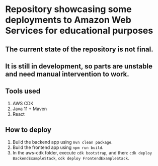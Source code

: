 # Repository showcasing some deployments to Amazon Web Services for educational purposes

## The current state of the repository is not final. 
## It is still in development, so parts are unstable and need manual intervention to work.

## Tools used

1. AWS CDK
2. Java 11 + Maven
3. React

## How to deploy
1. Build the backend app using `mvn clean package`.
2. Build the frontend app using `npm run build`.
3. In the aws-cdk folder, execute `cdk bootstrap`, and then: `cdk deploy BackendExampleStack`, `cdk deploy FrontendExampleStack`.
